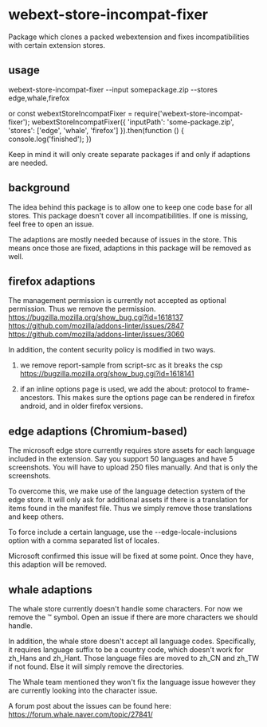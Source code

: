 # webext-store-incompat-fixer
Package which clones a packed webextension and fixes incompatibilities with certain extension stores.


## usage
webext-store-incompat-fixer --input somepackage.zip --stores edge,whale,firefox

or
const webextStoreIncompatFixer = require('webext-store-incompat-fixer');
webextStoreIncompatFixer({
  'inputPath': 'some-package.zip',
  'stores': ['edge', 'whale', 'firefox']
}).then(function () {
  console.log('finished');
})

Keep in mind it will only create separate packages if and only if adaptions are needed.


## background
The idea behind this package is to allow one to keep one code base for all stores. This package doesn't cover all incompatibilities. If one is missing, feel free to open an issue.

The adaptions are mostly needed because of issues in the store. This means once those are fixed, adaptions in this package will be removed as well.


## firefox adaptions
The management permission is currently not accepted as optional permission. Thus we remove the permission.
https://bugzilla.mozilla.org/show_bug.cgi?id=1618137
https://github.com/mozilla/addons-linter/issues/2847
https://github.com/mozilla/addons-linter/issues/3060

In addition, the content security policy is modified in two ways.
1) we remove report-sample from script-src as it breaks the csp
https://bugzilla.mozilla.org/show_bug.cgi?id=1618141

2) if an inline options page is used, we add the about: protocol to frame-ancestors. This makes sure the options page can be rendered in firefox android, and in older firefox versions.


## edge adaptions (Chromium-based)
The microsoft edge store currently requires store assets for each language included in the extension. Say you support 50 languages and have 5 screenshots. You will have to upload 250 files manually. And that is only the screenshots.

To overcome this, we make use of the language detection system of the edge store. It will only ask for additional assets if there is a translation for items found in the manifest file. Thus we simply remove those translations and keep others.

To force include a certain language, use the --edge-locale-inclusions option with a comma separated list of locales.

Microsoft confirmed this issue will be fixed at some point. Once they have, this adaption will be removed.


## whale adaptions
The whale store currently doesn't handle some characters. For now we remove the ™ symbol. Open an issue if there are more characters we should handle.

In addition, the whale store doesn't accept all language codes. Specifically, it requires language suffix to be a country code, which doesn't work for zh_Hans and zh_Hant. Those language files are moved to zh_CN and zh_TW if not found. Else it will simply remove the directories.

The Whale team mentioned they won't fix the language issue however they are currently looking into the character issue.

A forum post about the issues can be found here:
https://forum.whale.naver.com/topic/27841/
